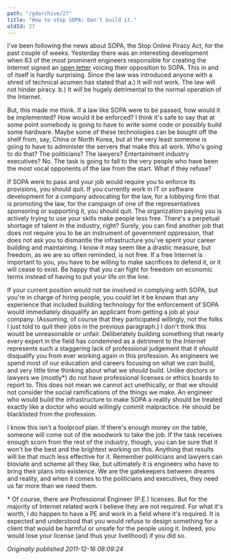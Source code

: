 ```yaml
---
path: "/gdarchive/27"
title: "How to stop SOPA: Don't build it."
oldId: 27
---
```

I've been following the news about SOPA, the Stop Online Piracy Act, for the past couple of weeks. Yesterday there was an interesting development when 83 of the most prominent engineers responsible for creating the Internet signed an [open letter](https://www.eff.org/deeplinks/2011/12/internet-inventors-warn-against-sopa-and-pipa) voicing their opposition to SOPA. This in and of itself is hardly surprising. Since the law was introduced anyone with a shred of technical acumen has stated that a.) It will not work. The law will not hinder piracy. b.) It *will* be hugely detrimental to the normal operation of the Internet.

But, this made me think. If a law like SOPA were to be passed, how would it be implemented? How would it be enforced? I think it's safe to say that at some point somebody is going to have to write some code or possibly build some hardware. Maybe some of these technologies can be bought off the shelf from, say, China or North Korea, but at the very least someone is going to have to administer the servers that make this all work. Who's going to do that? The politicians? The lawyers? Entertainment industry executives? No. The task is going to fall to the very people who have been the most vocal opponents of the law from the start. What if they refuse?

If SOPA were to pass and your job would require you to enforce its provisions, you should quit. If you currently work in IT or software development for a company advocating for the law, for a lobbying firm that is promoting the law, for the campaign of one of the representatives sponsoring or supporting it, you should quit. The organization paying you is actively trying to use your skills make people less free. There's a perpetual shortage of talent in the industry, right? Surely, you can find another job that does not require you to be an instrument of government oppression, that does not ask you to dismantle the infrastructure you've spent your career building and maintaining. I know it may seem like a drastic measure, but freedom, as we are so often reminded, is not free. If a free Internet is important to you, you have to be willing to make sacrifices to defend it, or it will cease to exist. Be happy that you can fight for freedom on economic terms instead of having to put your life on the line.

If your current position would not be involved in complying with SOPA, but you're in charge of hiring people, you could let it be known that any experience that included building technology for the enforcement of SOPA would immediately disqualify an applicant from getting a job at your company. (Assuming, of course that they participated willingly, not the folks I just told to quit their jobs in the previous paragraph.) I don't think this would be unreasonable or unfair. Deliberately building something that nearly every expert in the field has condemned as a detriment to the Internet represents such a staggering lack of professional judgement that it *should* disqualify you from ever working again in this profession. As engineers we spend most of our education and careers focusing on what we *can* build, and very little time thinking about what we *should* build. Unlike doctors or lawyers we (mostly\*) do not have professional licenses or ethics boards to report to. This does not mean we cannot act unethically, or that we should not consider the social ramifications of the things we make. An engineer who would build the infrastructure to make SOPA a reality should be treated exactly like a doctor who would willingly commit malpractice. He should be blacklisted from the profession.

I know this isn't a foolproof plan. If there's enough money on the table, someone will come out of the woodwork to take the job. If the task receives enough scorn from the rest of the industry, though, you can be sure that it won't be the best and the brightest working on this. Anything that results will be that much less effective for it. Remember politicians and lawyers can bloviate and scheme all they like, but ultimately it is engineers who have to bring their plans into existence. We are the gatekeepers between dreams and reality, and when it comes to the politicians and executives, they need us far more than we need them.


\* Of course, there are Professional Engineer (P.E.) licenses. But for the majority of Internet related work I believe they are not required. For what it's worth, I do happen to have a PE and work in a field where it's required. It is expected and understood that you would refuse to design something for a client that would be harmful or unsafe for the people using it. Indeed, you would lose your license (and thus your livelihood) if you did so.

*Originally published 2011-12-16 08:09:24*